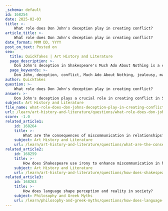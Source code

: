 ```yaml
---
_schema: default
id: 168254
date: 2025-02-03
title: >-
    What role does Don John's deception play in creating conflict?
article_title: >-
    What role does Don John's deception play in creating conflict?
date_format: MMM DD, YYYY
post_on_text: Posted on
seo:
  title: QuickTakes | Art History and Literature
  page_description: >-
    Don John's deception in Shakespeare's Much Ado About Nothing is a central catalyst for conflict, illustrating themes of jealousy, manipulation, and the fragile nature of trust in relationships.
  page_keywords: >-
    Don John, deception, conflict, Much Ado About Nothing, jealousy, manipulation, perception, trust, misunderstanding, consequences, relationships, social structure, resolution, emotional turmoil
author: QuickTakes
question: >-
    What role does Don John's deception play in creating conflict?
answer: >-
    Don John's deception plays a crucial role in creating conflict in Shakespeare's "Much Ado About Nothing." As a character defined by his malicious intent and jealousy, Don John embodies the theme of deception, which is central to the play's narrative. His actions not only drive the plot forward but also highlight the complexities of trust and misunderstanding among the characters.\n\n1. **Motivation and Jealousy**: Don John's motivations stem from his jealousy and desire to disrupt the happiness of others, particularly Claudio and Hero. His envy of his brother Don Pedro's success and relationships fuels his need to create chaos. This jealousy leads him to devise a plan to deceive Claudio into believing that Hero is unfaithful, which sets off a chain of events that culminates in significant emotional turmoil for the characters involved.\n\n2. **Manipulation of Perception**: Don John's use of language and manipulation of perception is pivotal in creating conflict. He exploits the trust that Claudio and others have in him, using deceptive language to craft false realities. For instance, he orchestrates a scenario where Claudio witnesses what he believes to be Hero's infidelity, which is actually a ruse. This manipulation not only misleads Claudio but also causes a rift between him and Hero, showcasing how easily trust can be undermined by deception.\n\n3. **Consequences of Deception**: The impact of Don John's deception extends beyond individual relationships; it affects the entire community. The misunderstandings and conflicts that arise from his actions lead to public shame for Hero and a near-tragic outcome for the couple. This illustrates the broader theme of how deception can unravel relationships and create chaos within a social structure.\n\n4. **Resolution and Reflection**: Ultimately, the conflict created by Don John's deception is resolved, but not without significant emotional consequences. The play's resolution highlights the importance of truth and reconciliation, contrasting sharply with the initial chaos instigated by Don John's lies. His character serves as a reminder of the destructive power of jealousy and deception, reinforcing the play's themes of trust and the fragility of human relationships.\n\nIn summary, Don John's deception is a catalyst for conflict in "Much Ado About Nothing," illustrating how jealousy can lead to manipulation and misunderstanding. His actions not only drive the plot but also serve as a commentary on the nature of trust and the consequences of deceit in relationships.
subject: Art History and Literature
file_name: what-role-does-don-johns-deception-play-in-creating-conflict.md
url: /learn/art-history-and-literature/questions/what-role-does-don-johns-deception-play-in-creating-conflict
score: -1.0
related_article1:
    id: 168264
    title: >-
        What are the consequences of miscommunication in relationships?
    subject: Art History and Literature
    url: /learn/art-history-and-literature/questions/what-are-the-consequences-of-miscommunication-in-relationships
related_article2:
    id: 168259
    title: >-
        How does Shakespeare use irony to enhance miscommunication in his plots?
    subject: Art History and Literature
    url: /learn/art-history-and-literature/questions/how-does-shakespeare-use-irony-to-enhance-miscommunication-in-his-plots
related_article3:
    id: 168263
    title: >-
        How does language shape perception and reality in society?
    subject: Philosophy and Greek Myths
    url: /learn/philosophy-and-greek-myths/questions/how-does-language-shape-perception-and-reality-in-society
---
```


&nbsp;